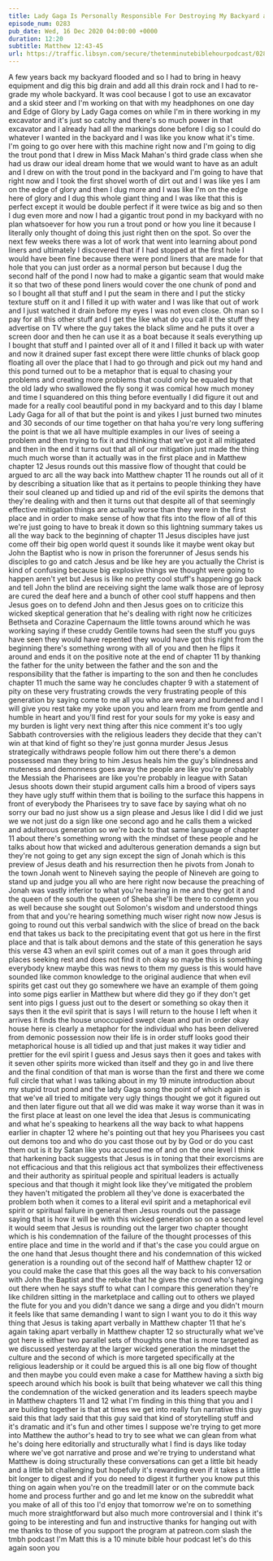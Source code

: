 ```yaml
---
title: Lady Gaga Is Personally Responsible For Destroying My Backyard and I Haven't Received a Penny
episode_num: 0283
pub_date: Wed, 16 Dec 2020 04:00:00 +0000
duration: 12:20
subtitle: Matthew 12:43-45
url: https://traffic.libsyn.com/secure/thetenminutebiblehourpodcast/0283_-_Lady_Gaga_Is_Personally_Responsible_For_Destorying_My_Backyard_and_I_Havent_Received_a_Penny.mp3
---
```


 A few years back my backyard flooded and so I had to bring in heavy equipment and dig this big drain and add all this drain rock and I had to re-grade my whole backyard. It was cool because I got to use an excavator and a skid steer and I'm working on that with my headphones on one day and Edge of Glory by Lady Gaga comes on while I'm in there working in my excavator and it's just so catchy and there's so much power in that excavator and I already had all the markings done before I dig so I could do whatever I wanted in the backyard and I was like you know what it's time. I'm going to go over here with this machine right now and I'm going to dig the trout pond that I drew in Miss Mack Mahan's third grade class when she had us draw our ideal dream home that we would want to have as an adult and I drew on with the trout pond in the backyard and I'm going to have that right now and I took the first shovel worth of dirt out and I was like yes I am on the edge of glory and then I dug more and I was like I'm on the edge here of glory and I dug this whole giant thing and I was like that this is perfect except it would be double perfect if it were twice as big and so then I dug even more and now I had a gigantic trout pond in my backyard with no plan whatsoever for how you run a trout pond or how you line it because I literally only thought of doing this just right then on the spot. So over the next few weeks there was a lot of work that went into learning about pond liners and ultimately I discovered that if I had stopped at the first hole I would have been fine because there were pond liners that are made for that hole that you can just order as a normal person but because I dug the second half of the pond I now had to make a gigantic seam that would make it so that two of these pond liners would cover the one chunk of pond and so I bought all that stuff and I put the seam in there and I put the sticky texture stuff on it and I filled it up with water and I was like that out of work and I just watched it drain before my eyes I was not even close. Oh man so I pay for all this other stuff and I get the like what do you call it the stuff they advertise on TV where the guy takes the black slime and he puts it over a screen door and then he can use it as a boat because it seals everything up I bought that stuff and I painted over all of it and I filled it back up with water and now it drained super fast except there were little chunks of black goop floating all over the place that I had to go through and pick out my hand and this pond turned out to be a metaphor that is equal to chasing your problems and creating more problems that could only be equaled by that the old lady who swallowed the fly song it was comical how much money and time I squandered on this thing before eventually I did figure it out and made for a really cool beautiful pond in my backyard and to this day I blame Lady Gaga for all of that but the point is and yikes I just burned two minutes and 30 seconds of our time together on that haha you're very long suffering the point is that we all have multiple examples in our lives of seeing a problem and then trying to fix it and thinking that we've got it all mitigated and then in the end it turns out that all of our mitigation just made the thing much much worse than it actually was in the first place and in Matthew chapter 12 Jesus rounds out this massive flow of thought that could be argued to arc all the way back into Matthew chapter 11 he rounds out all of it by describing a situation like that as it pertains to people thinking they have their soul cleaned up and tidied up and rid of the evil spirits the demons that they're dealing with and then it turns out that despite all of that seemingly effective mitigation things are actually worse than they were in the first place and in order to make sense of how that fits into the flow of all of this we're just going to have to break it down so this lightning summary takes us all the way back to the beginning of chapter 11 Jesus disciples have just come off their big open world quest it sounds like it maybe went okay but John the Baptist who is now in prison the forerunner of Jesus sends his disciples to go and catch Jesus and be like hey are you actually the Christ is kind of confusing because big explosive things we thought were going to happen aren't yet but Jesus is like no pretty cool stuff's happening go back and tell John the blind are receiving sight the lame walk those are of leprosy are cured the deaf here and a bunch of other cool stuff happens and then Jesus goes on to defend John and then Jesus goes on to criticize this wicked skeptical generation that he's dealing with right now he criticizes Bethseta and Corazine Capernaum the little towns around which he was working saying if these cruddy Gentile towns had seen the stuff you guys have seen they would have repented they would have got this right from the beginning there's something wrong with all of you and then he flips it around and ends it on the positive note at the end of chapter 11 by thanking the father for the unity between the father and the son and the responsibility that the father is imparting to the son and then he concludes chapter 11 much the same way he concludes chapter 9 with a statement of pity on these very frustrating crowds the very frustrating people of this generation by saying come to me all you who are weary and burdened and I will give you rest take my yoke upon you and learn from me from gentle and humble in heart and you'll find rest for your souls for my yoke is easy and my burden is light very next thing after this nice comment it's too ugly Sabbath controversies with the religious leaders they decide that they can't win at that kind of fight so they're just gonna murder Jesus Jesus strategically withdraws people follow him out there there's a demon possessed man they bring to him Jesus heals him the guy's blindness and muteness and demonness goes away the people are like you're probably the Messiah the Pharisees are like you're probably in league with Satan Jesus shoots down their stupid argument calls him a brood of vipers says they have ugly stuff within them that is boiling to the surface this happens in front of everybody the Pharisees try to save face by saying what oh no sorry our bad no just show us a sign please and Jesus like I did I did we just we we not just do a sign like one second ago and he calls them a wicked and adulterous generation so we're back to that same language of chapter 11 about there's something wrong with the mindset of these people and he talks about how that wicked and adulterous generation demands a sign but they're not going to get any sign except the sign of Jonah which is this preview of Jesus death and his resurrection then he pivots from Jonah to the town Jonah went to Nineveh saying the people of Nineveh are going to stand up and judge you all who are here right now because the preaching of Jonah was vastly inferior to what you're hearing in me and they got it and the queen of the south the queen of Sheba she'll be there to condemn you as well because she sought out Solomon's wisdom and understood things from that and you're hearing something much wiser right now now Jesus is going to round out this verbal sandwich with the slice of bread on the back end that takes us back to the precipitating event that got us here in the first place and that is talk about demons and the state of this generation he says this verse 43 when an evil spirit comes out of a man it goes through arid places seeking rest and does not find it oh okay so maybe this is something everybody knew maybe this was news to them my guess is this would have sounded like common knowledge to the original audience that when evil spirits get cast out they go somewhere we have an example of them going into some pigs earlier in Matthew but where did they go if they don't get sent into pigs I guess just out to the desert or something so okay then it says then it the evil spirit that is says I will return to the house I left when it arrives it finds the house unoccupied swept clean and put in order okay house here is clearly a metaphor for the individual who has been delivered from demonic possession now their life is in order stuff looks good their metaphorical house is all tidied up and that just makes it way tidier and prettier for the evil spirit I guess and Jesus says then it goes and takes with it seven other spirits more wicked than itself and they go in and live there and the final condition of that man is worse than the first and there we come full circle that what I was talking about in my 19 minute introduction about my stupid trout pond and the lady Gaga song the point of which again is that we've all tried to mitigate very ugly things thought we got it figured out and then later figure out that all we did was make it way worse than it was in the first place at least on one level the idea that Jesus is communicating and what he's speaking to hearkens all the way back to what happens earlier in chapter 12 where he's pointing out that hey you Pharisees you cast out demons too and who do you cast those out by by God or do you cast them out is it by Satan like you accused me of and on the one level I think that harkening back suggests that Jesus is in toning that their exorcisms are not efficacious and that this religious act that symbolizes their effectiveness and their authority as spiritual people and spiritual leaders is actually specious and that though it might look like they've mitigated the problem they haven't mitigated the problem all they've done is exacerbated the problem both when it comes to a literal evil spirit and a metaphorical evil spirit or spiritual failure in general then Jesus rounds out the passage saying that is how it will be with this wicked generation so on a second level it would seem that Jesus is rounding out the larger two chapter thought which is his condemnation of the failure of the thought processes of this entire place and time in the world and if that's the case you could argue on the one hand that Jesus thought there and his condemnation of this wicked generation is a rounding out of the second half of Matthew chapter 12 or you could make the case that this goes all the way back to his conversation with John the Baptist and the rebuke that he gives the crowd who's hanging out there when he says stuff to what can I compare this generation they're like children sitting in the marketplace and calling out to others we played the flute for you and you didn't dance we sang a dirge and you didn't mourn it feels like that same demanding I want to sign I want you to do it this way thing that Jesus is taking apart verbally in Matthew chapter 11 that he's again taking apart verbally in Matthew chapter 12 so structurally what we've got here is either two parallel sets of thoughts one that is more targeted as we discussed yesterday at the larger wicked generation the mindset the culture and the second of which is more targeted specifically at the religious leadership or it could be argued this is all one big flow of thought and then maybe you could even make a case for Matthew having a sixth big speech around which his book is built that being whatever we call this thing the condemnation of the wicked generation and its leaders speech maybe in Matthew chapters 11 and 12 what I'm finding in this thing that you and I are building together is that at times we get into really fun narrative this guy said this that lady said that this guy said that kind of storytelling stuff and it's dramatic and it's fun and other times I suppose we're trying to get more into Matthew the author's head to try to see what we can glean from what he's doing here editorially and structurally what I find is days like today where we've got narrative and prose and we're trying to understand what Matthew is doing structurally these conversations can get a little bit heady and a little bit challenging but hopefully it's rewarding even if it takes a little bit longer to digest and if you do need to digest it further you know put this thing on again when you're on the treadmill later or on the commute back home and process further and go and let me know on the subreddit what you make of all of this too I'd enjoy that tomorrow we're on to something much more straightforward but also much more controversial and I think it's going to be interesting and fun and instructive thanks for hanging out with me thanks to those of you support the program at patreon.com slash the tmbh podcast I'm Matt this is a 10 minute bible hour podcast let's do this again soon you